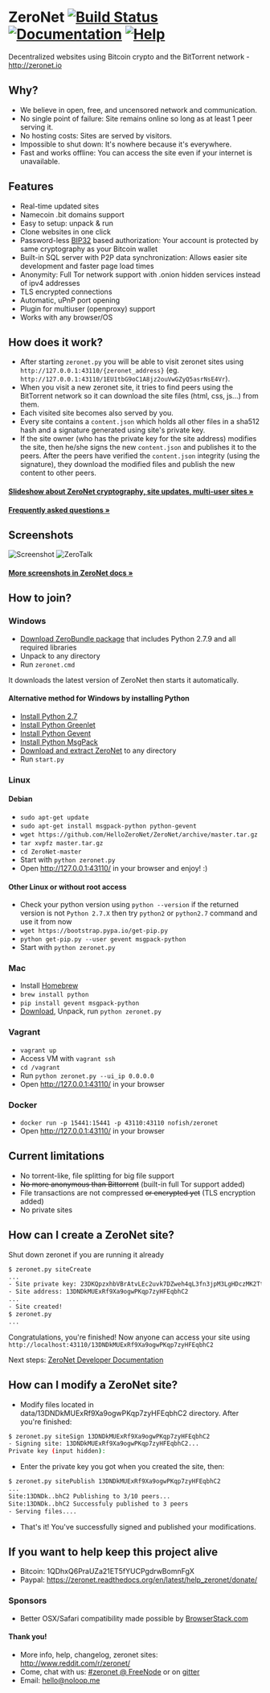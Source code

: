 # ZeroNet [![Build Status](https://travis-ci.org/HelloZeroNet/ZeroNet.svg?branch=master)](https://travis-ci.org/HelloZeroNet/ZeroNet) [![Documentation](https://img.shields.io/badge/docs-faq-brightgreen.svg)](https://zeronet.readthedocs.org/en/latest/faq/) [![Help](https://img.shields.io/badge/keep_this_project_alive-donate-yellow.svg)](https://zeronet.readthedocs.org/en/latest/help_zeronet/donate/)

Decentralized websites using Bitcoin crypto and the BitTorrent network - http://zeronet.io


## Why?

* We believe in open, free, and uncensored network and communication.
* No single point of failure: Site remains online so long as at least 1 peer
  serving it.
* No hosting costs: Sites are served by visitors.
* Impossible to shut down: It's nowhere because it's everywhere.
* Fast and works offline: You can access the site even if your internet is
  unavailable.


## Features
 * Real-time updated sites
 * Namecoin .bit domains support
 * Easy to setup: unpack & run
 * Clone websites in one click
 * Password-less [BIP32](https://github.com/bitcoin/bips/blob/master/bip-0032.mediawiki)
   based authorization: Your account is protected by same cryptography as your Bitcoin wallet
 * Built-in SQL server with P2P data synchronization: Allows easier site development and faster page load times
 * Anonymity: Full Tor network support with .onion hidden services instead of ipv4 addresses
 * TLS encrypted connections
 * Automatic, uPnP port opening
 * Plugin for multiuser (openproxy) support
 * Works with any browser/OS


## How does it work?

* After starting `zeronet.py` you will be able to visit zeronet sites using
  `http://127.0.0.1:43110/{zeronet_address}` (eg.
  `http://127.0.0.1:43110/1EU1tbG9oC1A8jz2ouVwGZyQ5asrNsE4Vr`).
* When you visit a new zeronet site, it tries to find peers using the BitTorrent
  network so it can download the site files (html, css, js...) from them.
* Each visited site becomes also served by you.
* Every site contains a `content.json` which holds all other files in a sha512 hash
  and a signature generated using site's private key.
* If the site owner (who has the private key for the site address) modifies the
  site, then he/she signs the new `content.json` and publishes it to the peers.
  After the peers have verified the `content.json` integrity (using the
  signature), they download the modified files and publish the new content to
  other peers.

####  [Slideshow about ZeroNet cryptography, site updates, multi-user sites »](https://docs.google.com/presentation/d/1_2qK1IuOKJ51pgBvllZ9Yu7Au2l551t3XBgyTSvilew/pub?start=false&loop=false&delayms=3000)
####  [Frequently asked questions »](http://zeronet.readthedocs.org/en/latest/faq/)



## Screenshots

![Screenshot](http://i.imgur.com/H60OAHY.png)
![ZeroTalk](http://zeronet.readthedocs.org/en/latest/img/zerotalk.png)

#### [More screenshots in ZeroNet docs »](http://zeronet.readthedocs.org/en/latest/using_zeronet/sample_sites/)


## How to join?

### Windows

* [Download ZeroBundle package](https://github.com/HelloZeroNet/ZeroBundle/releases/download/0.1.1/ZeroBundle-v0.1.1.zip) that includes Python 2.7.9 and all required libraries
* Unpack to any directory
* Run `zeronet.cmd`

It downloads the latest version of ZeroNet then starts it automatically.


#### Alternative method for Windows by installing Python

* [Install Python 2.7](https://www.python.org/ftp/python/2.7.9/python-2.7.9.msi)
* [Install Python Greenlet](http://zeronet.io/files/windows/greenlet-0.4.5.win32-py2.7.exe)
* [Install Python Gevent](http://zeronet.io/files/windows/gevent-1.0.1.win32-py2.7.exe)
* [Install Python MsgPack](http://zeronet.io/files/windows/msgpack-python-0.4.2.win32-py2.7.exe)
* [Download and extract ZeroNet](https://codeload.github.com/HelloZeroNet/ZeroNet/zip/master) to any directory
* Run `start.py`

### Linux

#### Debian

* `sudo apt-get update`
* `sudo apt-get install msgpack-python python-gevent`
* `wget https://github.com/HelloZeroNet/ZeroNet/archive/master.tar.gz`
* `tar xvpfz master.tar.gz`
* `cd ZeroNet-master`
* Start with `python zeronet.py`
* Open http://127.0.0.1:43110/ in your browser and enjoy! :)

#### Other Linux or without root access
* Check your python version using `python --version` if the returned version is not `Python 2.7.X` then try `python2` or `python2.7` command and use it from now
* `wget https://bootstrap.pypa.io/get-pip.py`
* `python get-pip.py --user gevent msgpack-python`
* Start with `python zeronet.py`

### Mac

 * Install [Homebrew](http://brew.sh/)
 * `brew install python`
 * `pip install gevent msgpack-python`
 * [Download](https://github.com/HelloZeroNet/ZeroNet/archive/master.zip), Unpack, run `python zeronet.py`

### Vagrant

* `vagrant up`
* Access VM with `vagrant ssh`
* `cd /vagrant`
* Run `python zeronet.py --ui_ip 0.0.0.0`
* Open http://127.0.0.1:43110/ in your browser

### Docker
* `docker run -p 15441:15441 -p 43110:43110 nofish/zeronet`
* Open http://127.0.0.1:43110/ in your browser

## Current limitations

* No torrent-like, file splitting for big file support
* ~~No more anonymous than Bittorrent~~ (built-in full Tor support added)
* File transactions are not compressed ~~or encrypted yet~~ (TLS encryption added)
* No private sites


## How can I create a ZeroNet site?

Shut down zeronet if you are running it already

```bash
$ zeronet.py siteCreate
...
- Site private key: 23DKQpzxhbVBrAtvLEc2uvk7DZweh4qL3fn3jpM3LgHDczMK2TtYUq
- Site address: 13DNDkMUExRf9Xa9ogwPKqp7zyHFEqbhC2
...
- Site created!
$ zeronet.py
...
```

Congratulations, you're finished! Now anyone can access your site using
`http://localhost:43110/13DNDkMUExRf9Xa9ogwPKqp7zyHFEqbhC2`

Next steps: [ZeroNet Developer Documentation](http://zeronet.readthedocs.org/en/latest/site_development/getting_started/)


## How can I modify a ZeroNet site?

* Modify files located in data/13DNDkMUExRf9Xa9ogwPKqp7zyHFEqbhC2 directory.
  After you're finished:

```bash
$ zeronet.py siteSign 13DNDkMUExRf9Xa9ogwPKqp7zyHFEqbhC2
- Signing site: 13DNDkMUExRf9Xa9ogwPKqp7zyHFEqbhC2...
Private key (input hidden):
```

* Enter the private key you got when you created the site, then:

```bash
$ zeronet.py sitePublish 13DNDkMUExRf9Xa9ogwPKqp7zyHFEqbhC2
...
Site:13DNDk..bhC2 Publishing to 3/10 peers...
Site:13DNDk..bhC2 Successfuly published to 3 peers
- Serving files....
```

* That's it! You've successfully signed and published your modifications.


## If you want to help keep this project alive

- Bitcoin: 1QDhxQ6PraUZa21ET5fYUCPgdrwBomnFgX
- Paypal: https://zeronet.readthedocs.org/en/latest/help_zeronet/donate/

### Sponsors

* Better OSX/Safari compatibility made possible by [BrowserStack.com](https://www.browserstack.com)

#### Thank you!

* More info, help, changelog, zeronet sites: http://www.reddit.com/r/zeronet/
* Come, chat with us: [#zeronet @ FreeNode](https://kiwiirc.com/client/irc.freenode.net/zeronet) or on [gitter](https://gitter.im/HelloZeroNet/ZeroNet)
* Email: hello@noloop.me
